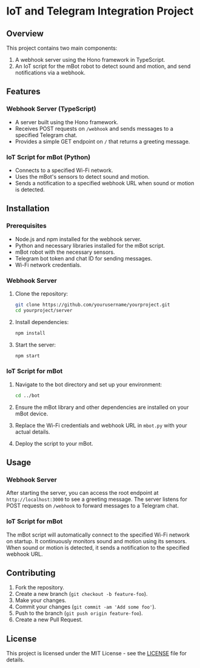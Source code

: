 # IoT and Telegram Integration Project

## Overview

This project contains two main components:
1. A webhook server using the Hono framework in TypeScript.
2. An IoT script for the mBot robot to detect sound and motion, and send notifications via a webhook.

## Features

### Webhook Server (TypeScript)
- A server built using the Hono framework.
- Receives POST requests on `/webhook` and sends messages to a specified Telegram chat.
- Provides a simple GET endpoint on `/` that returns a greeting message.

### IoT Script for mBot (Python)
- Connects to a specified Wi-Fi network.
- Uses the mBot's sensors to detect sound and motion.
- Sends a notification to a specified webhook URL when sound or motion is detected.

## Installation

### Prerequisites
- Node.js and npm installed for the webhook server.
- Python and necessary libraries installed for the mBot script.
- mBot robot with the necessary sensors.
- Telegram bot token and chat ID for sending messages.
- Wi-Fi network credentials.

### Webhook Server

1. Clone the repository:
    ```sh
    git clone https://github.com/yourusername/yourproject.git
    cd yourproject/server
    ```

2. Install dependencies:
    ```sh
    npm install
    ```

3. Start the server:
    ```sh
    npm start
    ```

### IoT Script for mBot

1. Navigate to the bot directory and set up your environment:
    ```sh
    cd ../bot
    ```

2. Ensure the mBot library and other dependencies are installed on your mBot device.

3. Replace the Wi-Fi credentials and webhook URL in `mbot.py` with your actual details.

4. Deploy the script to your mBot.

## Usage

### Webhook Server

After starting the server, you can access the root endpoint at `http://localhost:3000` to see a greeting message. The server listens for POST requests on `/webhook` to forward messages to a Telegram chat.

### IoT Script for mBot

The mBot script will automatically connect to the specified Wi-Fi network on startup. It continuously monitors sound and motion using its sensors. When sound or motion is detected, it sends a notification to the specified webhook URL.

## Contributing

1. Fork the repository.
2. Create a new branch (`git checkout -b feature-foo`).
3. Make your changes.
4. Commit your changes (`git commit -am 'Add some foo'`).
5. Push to the branch (`git push origin feature-foo`).
6. Create a new Pull Request.

## License

This project is licensed under the MIT License - see the [LICENSE](LICENSE) file for details.
